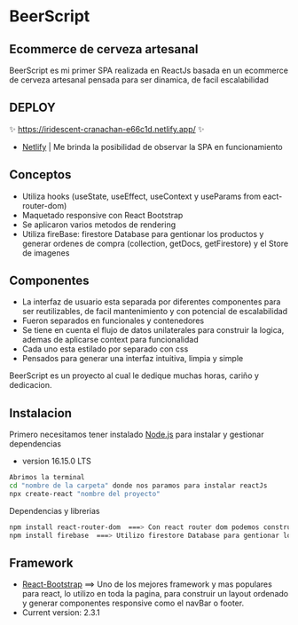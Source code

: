 # BeerScript
## Ecommerce de cerveza artesanal



BeerScript es mi primer SPA realizada en ReactJs basada en un ecommerce de cerveza artesanal pensada para ser dinamica, de facil escalabilidad
## DEPLOY
✨ https://iridescent-cranachan-e66c1d.netlify.app/ ✨
-  [Netlify]( https://www.netlify.com/  )  | Me brinda la posibilidad de observar la SPA en funcionamiento
## Conceptos
- Utiliza hooks (useState, useEffect, useContext y useParams from eact-router-dom)
-   Maquetado responsive con React Bootstrap
-   Se aplicaron varios metodos de rendering
-   Utiliza fireBase: firestore Database para gentionar los productos y generar ordenes de compra (collection, getDocs, getFirestore) y el Store de imagenes
## Componentes

- La interfaz de usuario esta separada por diferentes componentes para ser reutilizables, de facil mantenimiento y con potencial de escalabilidad 
- Fueron separados en funcionales y contenedores
- Se tiene en cuenta el flujo de datos unilaterales para construir la logica, ademas de aplicarse context para funcionalidad
- Cada uno esta estilado por separado con css
- Pensados para generar una interfaz intuitiva, limpia y simple


BeerScript es un proyecto al cual le dedique muchas horas, cariño y dedicacion.



## Instalacion

Primero necesitamos tener instalado [Node.js](https://nodejs.org/) para instalar y gestionar dependencias
- version 16.15.0 LTS



```sh
Abrimos la terminal 
cd "nombre de la carpeta" donde nos paramos para instalar reactJs
npx create-react "nombre del proyecto"
```

Dependencias y librerias

```sh
npm install react-router-dom  ===> Con react router dom podemos construir el routing en el browser, de forma ordenada y dinamica (BrowserRouter,Routes,Route y Link)
npm install firebase  ===> Utilizo firestore Database para gentionar los productos y generar ordenes de compra y el Store de imagenes para mejorar el rendimientonpm npm install react-icons --save   ===> React icons me proporciona los iconos ideales para mejorar la visibilidad de items. Utiliza importaciones de ES6

```
## Framework
-  [React-Bootstrap](https://react-bootstrap.github.io/) ==> Uno de los mejores framework y mas populares para react, lo utilizo en toda la pagina, para construir un layout ordenado y generar componentes responsive como el navBar o footer.
-  Current version: 2.3.1

